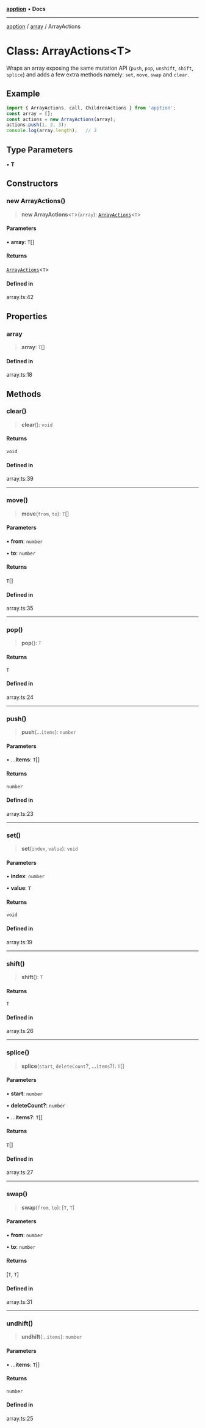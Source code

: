 [**apption**](../../README.md) • **Docs**

***

[apption](../../modules.md) / [array](../README.md) / ArrayActions

# Class: ArrayActions\<T\>

Wraps an array exposing the same mutation API (`push`, `pop`, `unshift`, `shift`, `splice`) 
and adds a few extra methods namely: `set`, `move`, `swap` and `clear`.

## Example

```ts
import { ArrayActions, call, ChildrenActions } from 'apption';
const array = [];
const actions = new ArrayActions(array);
actions.push(1, 2, 3);
console.log(array.length);   // 3
```

## Type Parameters

• **T**

## Constructors

### new ArrayActions()

> **new ArrayActions**\<`T`\>(`array`): [`ArrayActions`](ArrayActions.md)\<`T`\>

#### Parameters

• **array**: `T`[]

#### Returns

[`ArrayActions`](ArrayActions.md)\<`T`\>

#### Defined in

array.ts:42

## Properties

### array

> **array**: `T`[]

#### Defined in

array.ts:18

## Methods

### clear()

> **clear**(): `void`

#### Returns

`void`

#### Defined in

array.ts:39

***

### move()

> **move**(`from`, `to`): `T`[]

#### Parameters

• **from**: `number`

• **to**: `number`

#### Returns

`T`[]

#### Defined in

array.ts:35

***

### pop()

> **pop**(): `T`

#### Returns

`T`

#### Defined in

array.ts:24

***

### push()

> **push**(...`items`): `number`

#### Parameters

• ...**items**: `T`[]

#### Returns

`number`

#### Defined in

array.ts:23

***

### set()

> **set**(`index`, `value`): `void`

#### Parameters

• **index**: `number`

• **value**: `T`

#### Returns

`void`

#### Defined in

array.ts:19

***

### shift()

> **shift**(): `T`

#### Returns

`T`

#### Defined in

array.ts:26

***

### splice()

> **splice**(`start`, `deleteCount`?, ...`items`?): `T`[]

#### Parameters

• **start**: `number`

• **deleteCount?**: `number`

• ...**items?**: `T`[]

#### Returns

`T`[]

#### Defined in

array.ts:27

***

### swap()

> **swap**(`from`, `to`): [`T`, `T`]

#### Parameters

• **from**: `number`

• **to**: `number`

#### Returns

[`T`, `T`]

#### Defined in

array.ts:31

***

### undhift()

> **undhift**(...`items`): `number`

#### Parameters

• ...**items**: `T`[]

#### Returns

`number`

#### Defined in

array.ts:25

